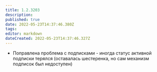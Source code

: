 ```yaml
---
title: 1.2.3203
description: 
published: true
date: 2022-05-23T14:37:46.380Z
tags: 
editor: markdown
dateCreated: 2022-05-23T14:37:46.327Z
---		
```

		
- Поправлена проблема с подписками - иногда статус активной подписки терялся (оставалась шестеренка, но сам механизм подписок был недоступен)
